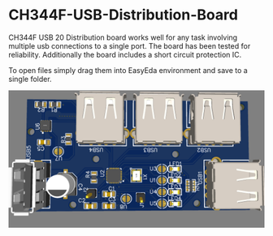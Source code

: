 # CH344F-USB-Distribution-Board

CH344F USB 20 Distribution board works well for any task involving multiple usb connections to a single port. The board has been tested for reliability.
Additionally the board includes a short circuit protection IC.

To open files simply drag them into EasyEda environment and save to a single folder.


<img src="https://github.com/ChipSelectCS/CH344F-USB-Distribution-Board/blob/main/image.png" width="600" />
